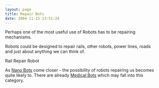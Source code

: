 ```yaml
---
layout: page
title: Repair Bots
date: 2004-11-15 13:51:24
---
```

<p>Perhaps one of the most useful use of Robots has to be repairing mechanisms.
</p>
<p>Robots could be designed to repair rails, other robots, power lines, roads and just about anything we can think of.
</p>
<p>Rail Repair Robot
</p>
<p>As <a class="wiki" href="/wiki/nano_bots.html" nano="" robots="" scale="" title="Microscopic or">Nano Bots</a> come closer - the possibility of robots repairing us becomes quite likely to.  There are already <a class="wiki" href="/wiki/medical_bots.html" title="Medical Bots">Medical Bots</a> which may fall into this category.
</p>
